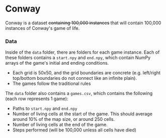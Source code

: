 # Conway
Conway is a dataset <s>containing 100,000 instances</s> that
will contain 100,000 instances of Conway's game of life. 

### Data 
Inside of the `data` folder, there are folders for each game 
instance. Each of these folders contains a `start.npy` and 
`end.npy`, which contain NumPy arrays of the game's initial 
and ending conditions. 
- Each grid is 50x50, and the grid boundaries are concrete 
(e.g. left/right top/bottom boundaries do not connect like an 
infinite plain).
- The games follow the traditional rules

The `data` folder also contains a `games.csv`, which contains the
following (each row represents 1 game):
- Paths to `start.npy` and `end.npy`
- Number of living cells at the start of the game. This should 
average around 10% of the map size, or around 250 cells.
- Number of living cells at the end of the game.
- Steps performed (will be 100,000 unless all cells have died)